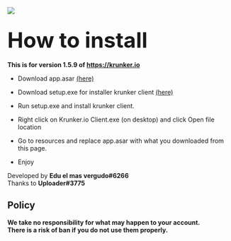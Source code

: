 <img src="https://i.imgur.com/Z2tkF5j.png"><br>

## <font size="20px">How to install</font><br>
**This is for version 1.5.9 of https://krunker.io**

- Download app.asar <a href="#">(here)</a>

- Download setup.exe for installer krunker client <a href="https://client.krunker.io/setup.exe" target="_blank">(here)</a>

- Run setup.exe and install krunker client.

- Right click on Krunker.io Client.exe (on desktop) and click Open file location

- Go to resources and replace app.asar with what you downloaded from this page.

- Enjoy

Developed by **Edu el mas vergudo#6266**<br>
Thanks to **Uploader#3775**

## Policy
<b>We take no responsibility for what may happen to your account.<br>
There is a risk of ban if you do not use them properly.</b>
